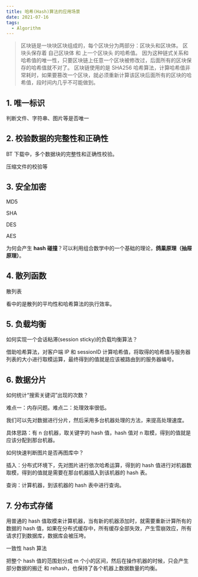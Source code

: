 ```yaml
---
title: 哈希(Hash)算法的应用场景
date: 2021-07-16
tags:
  - Algorithm
---
```


> 区块链是一块块区块组成的，每个区块分为两部分：区块头和区块体。 区块头保存着 自己区块体 和 上一个区块头 的哈希值。 因为这种链式关系和哈希值的唯一性，只要区块链上任意一个区块被修改过，后面所有的区块保存的哈希值就不对了。 区块链使用的是 SHA256 哈希算法，计算哈希值非常耗时，如果要篡改一个区块，就必须重新计算该区块后面所有的区块的哈希值，段时间内几乎不可能做到。

## 1. 唯一标识

判断文件、字符串、图片等是否唯一

## 2. 校验数据的完整性和正确性

BT 下载中，多个数据块的完整性和正确性校验。

压缩文件的校验等

## 3. 安全加密

MD5

SHA

DES

AES


为何会产生 **hash 碰撞**？可以利用组合数学中的一个基础的理论，**鸽巢原理（抽屉原理）**。

## 4. 散列函数

散列表


看中的是散列的平均性和哈希算法的执行效率。

## 5. 负载均衡

如何实现一个会话粘滞(session sticky)的负载均衡算法？


借助哈希算法，对客户端 IP 和 sessionID 计算哈希值，将取得的哈希值与服务器列表的大小进行取模运算，最终得到的值就是应该被路由到的服务器编号。

## 6. 数据分片

如何统计“搜索关键词”出现的次数？


难点一：内存问题。难点二：处理效率很低。


我们可以先对数据进行分片，然后采用多台机器处理的方法，来提高处理速度。


具体思路：有 n 台机器，取关键字的 hash 值，hash 值对 n 取模，得到的值就是应该分配到那台机器。

如何快速判断图片是否再图库中？


插入：分布式环境下，先对图片进行依次哈希运算，得到的 hash 值进行对机器数取模，得到的值就是需要在那台机器插入到该机器的 hash 表。


查询：计算机器，到该机器的 hash 表中进行查询。

## 7. 分布式存储


用普通的 hash 值取模来计算机器，当有新的机器添加时，就需要重新计算所有的数据的 hash 值，如果在分布式缓存中，所有缓存全部失效，产生雪崩效应，所有请求打到数据库，数据库会被压垮。

一致性 hash 算法


把整个 hash 值的范围划分成 m 个小的区间，然后在操作机器的时候，只会产生部分数据的搬迁 和 rehash，也保持了各个机器上数据数量的均衡。
